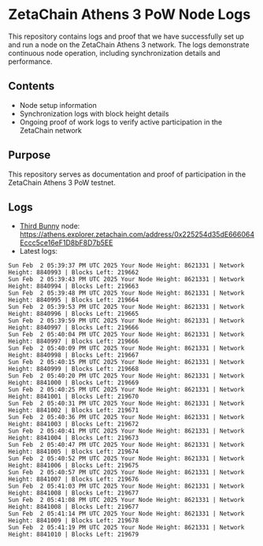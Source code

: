 # ZetaChain Athens 3 PoW Node Logs
This repository contains logs and proof that we have successfully set up and run a node on the ZetaChain Athens 3 network. The logs demonstrate continuous node operation, including synchronization details and performance.

## Contents
- Node setup information
- Synchronization logs with block height details
- Ongoing proof of work logs to verify active participation in the ZetaChain network

## Purpose
This repository serves as documentation and proof of participation in the ZetaChain Athens 3 PoW testnet.

## Logs

- [Third Bunny](https://thirdbunny.xyz/) node: https://athens.explorer.zetachain.com/address/0x225254d35dE666064Eccc5ce16eF1D8bF8D7b5EE
- Latest logs:
```
Sun Feb  2 05:39:37 PM UTC 2025 Your Node Height: 8621331 | Network Height: 8840993 | Blocks Left: 219662
Sun Feb  2 05:39:43 PM UTC 2025 Your Node Height: 8621331 | Network Height: 8840994 | Blocks Left: 219663
Sun Feb  2 05:39:48 PM UTC 2025 Your Node Height: 8621331 | Network Height: 8840995 | Blocks Left: 219664
Sun Feb  2 05:39:53 PM UTC 2025 Your Node Height: 8621331 | Network Height: 8840996 | Blocks Left: 219665
Sun Feb  2 05:39:59 PM UTC 2025 Your Node Height: 8621331 | Network Height: 8840997 | Blocks Left: 219666
Sun Feb  2 05:40:04 PM UTC 2025 Your Node Height: 8621331 | Network Height: 8840997 | Blocks Left: 219666
Sun Feb  2 05:40:09 PM UTC 2025 Your Node Height: 8621331 | Network Height: 8840998 | Blocks Left: 219667
Sun Feb  2 05:40:15 PM UTC 2025 Your Node Height: 8621331 | Network Height: 8840999 | Blocks Left: 219668
Sun Feb  2 05:40:20 PM UTC 2025 Your Node Height: 8621331 | Network Height: 8841000 | Blocks Left: 219669
Sun Feb  2 05:40:25 PM UTC 2025 Your Node Height: 8621331 | Network Height: 8841001 | Blocks Left: 219670
Sun Feb  2 05:40:31 PM UTC 2025 Your Node Height: 8621331 | Network Height: 8841002 | Blocks Left: 219671
Sun Feb  2 05:40:36 PM UTC 2025 Your Node Height: 8621331 | Network Height: 8841003 | Blocks Left: 219672
Sun Feb  2 05:40:41 PM UTC 2025 Your Node Height: 8621331 | Network Height: 8841004 | Blocks Left: 219673
Sun Feb  2 05:40:47 PM UTC 2025 Your Node Height: 8621331 | Network Height: 8841005 | Blocks Left: 219674
Sun Feb  2 05:40:52 PM UTC 2025 Your Node Height: 8621331 | Network Height: 8841006 | Blocks Left: 219675
Sun Feb  2 05:40:57 PM UTC 2025 Your Node Height: 8621331 | Network Height: 8841007 | Blocks Left: 219676
Sun Feb  2 05:41:03 PM UTC 2025 Your Node Height: 8621331 | Network Height: 8841008 | Blocks Left: 219677
Sun Feb  2 05:41:08 PM UTC 2025 Your Node Height: 8621331 | Network Height: 8841008 | Blocks Left: 219677
Sun Feb  2 05:41:14 PM UTC 2025 Your Node Height: 8621331 | Network Height: 8841009 | Blocks Left: 219678
Sun Feb  2 05:41:19 PM UTC 2025 Your Node Height: 8621331 | Network Height: 8841010 | Blocks Left: 219679
```

